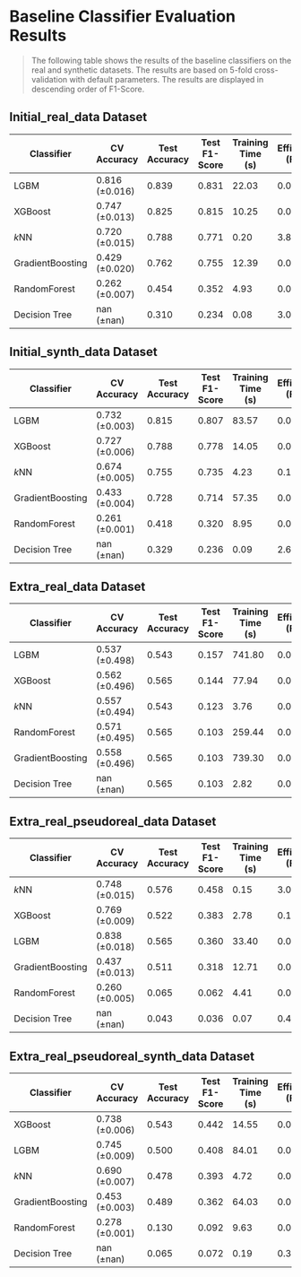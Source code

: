 # Baseline Classifier Evaluation Results


> The following table shows the results of the baseline classifiers on the real and synthetic datasets.
> The results are based on 5-fold cross-validation with default parameters.
> The results are displayed in descending order of F1-Score.

## Initial_real_data Dataset

| Classifier | CV Accuracy | Test Accuracy | Test F1-Score | Training Time (s) | Efficiency (F1/s) |
|------------|-------------|---------------|---------------|------------------| ------------------ |
| LGBM | 0.816 (±0.016) | 0.839 | 0.831 | 22.03 | 0.04 |
| XGBoost | 0.747 (±0.013) | 0.825 | 0.815 | 10.25 | 0.08 |
| $k$NN | 0.720 (±0.015) | 0.788 | 0.771 | 0.20 | 3.81 |
| GradientBoosting | 0.429 (±0.020) | 0.762 | 0.755 | 12.39 | 0.06 |
| RandomForest | 0.262 (±0.007) | 0.454 | 0.352 | 4.93 | 0.07 |
| Decision Tree | nan (±nan) | 0.310 | 0.234 | 0.08 | 3.03 |

## Initial_synth_data Dataset

| Classifier | CV Accuracy | Test Accuracy | Test F1-Score | Training Time (s) | Efficiency (F1/s) |
|------------|-------------|---------------|---------------|------------------| ------------------ |
| LGBM | 0.732 (±0.003) | 0.815 | 0.807 | 83.57 | 0.01 |
| XGBoost | 0.727 (±0.006) | 0.788 | 0.778 | 14.05 | 0.06 |
| $k$NN | 0.674 (±0.005) | 0.755 | 0.735 | 4.23 | 0.17 |
| GradientBoosting | 0.433 (±0.004) | 0.728 | 0.714 | 57.35 | 0.01 |
| RandomForest | 0.261 (±0.001) | 0.418 | 0.320 | 8.95 | 0.04 |
| Decision Tree | nan (±nan) | 0.329 | 0.236 | 0.09 | 2.61 |

## Extra_real_data Dataset

| Classifier | CV Accuracy | Test Accuracy | Test F1-Score | Training Time (s) | Efficiency (F1/s) |
|------------|-------------|---------------|---------------|------------------| ------------------ |
| LGBM | 0.537 (±0.498) | 0.543 | 0.157 | 741.80 | 0.00 |
| XGBoost | 0.562 (±0.496) | 0.565 | 0.144 | 77.94 | 0.00 |
| $k$NN | 0.557 (±0.494) | 0.543 | 0.123 | 3.76 | 0.03 |
| RandomForest | 0.571 (±0.495) | 0.565 | 0.103 | 259.44 | 0.00 |
| GradientBoosting | 0.558 (±0.496) | 0.565 | 0.103 | 739.30 | 0.00 |
| Decision Tree | nan (±nan) | 0.565 | 0.103 | 2.82 | 0.04 |

## Extra_real_pseudoreal_data Dataset

| Classifier | CV Accuracy | Test Accuracy | Test F1-Score | Training Time (s) | Efficiency (F1/s) |
|------------|-------------|---------------|---------------|------------------| ------------------ |
| $k$NN | 0.748 (±0.015) | 0.576 | 0.458 | 0.15 | 3.06 |
| XGBoost | 0.769 (±0.009) | 0.522 | 0.383 | 2.78 | 0.14 |
| LGBM | 0.838 (±0.018) | 0.565 | 0.360 | 33.40 | 0.01 |
| GradientBoosting | 0.437 (±0.013) | 0.511 | 0.318 | 12.71 | 0.02 |
| RandomForest | 0.260 (±0.005) | 0.065 | 0.062 | 4.41 | 0.01 |
| Decision Tree | nan (±nan) | 0.043 | 0.036 | 0.07 | 0.48 |

## Extra_real_pseudoreal_synth_data Dataset

| Classifier | CV Accuracy | Test Accuracy | Test F1-Score | Training Time (s) | Efficiency (F1/s) |
|------------|-------------|---------------|---------------|------------------| ------------------ |
| XGBoost | 0.738 (±0.006) | 0.543 | 0.442 | 14.55 | 0.03 |
| LGBM | 0.745 (±0.009) | 0.500 | 0.408 | 84.01 | 0.00 |
| $k$NN | 0.690 (±0.007) | 0.478 | 0.393 | 4.72 | 0.08 |
| GradientBoosting | 0.453 (±0.003) | 0.489 | 0.362 | 64.03 | 0.01 |
| RandomForest | 0.278 (±0.001) | 0.130 | 0.092 | 9.63 | 0.01 |
| Decision Tree | nan (±nan) | 0.065 | 0.072 | 0.19 | 0.38 |

